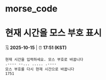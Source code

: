 # morse_code
# 현재 시간을 모스 부호 표시
<!-- MORSE_TIME_START -->
🗓️ **2025-10-15** | ⏰ **17:51 (KST)**

```
현재 시간을 입력하세요. 모스 부호로 바꿉니다
.---- --... ..... .----
모스 부호를 다시 현재 시간으로 바꿉니다
1751
```
<!-- MORSE_TIME_END -->
